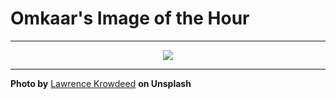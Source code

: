 # Omkaar's Image of the Hour

---

<div align="center">

<a href="https://unsplash.com/photos/a-skateboarder-does-a-big-air-trick-over-a-bowl-u0alw4egy0g">
  <img src="https://images.unsplash.com/photo-1751273558776-33fa9957a80a?crop=entropy&cs=tinysrgb&fit=max&fm=jpg&ixid=M3w3NjA2Nzh8MHwxfHJhbmRvbXx8fHx8fHx8fDE3NTIyMjA4MDB8&ixlib=rb-4.1.0&q=80&w=1080" style="max-width:100%; height:auto;">
</a>



</div>

---

**Photo by** [Lawrence Krowdeed](https://unsplash.com/@krowdeed) **on Unsplash**
